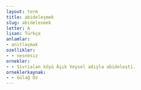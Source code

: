 ```yaml
---
layout: term
title: abideleşmek
slug: abidelesmek
letter: A
lisan: Türkçe
anlamlar:
- anıtlaşmak
ozellikler:
- - nesnesiz
ornekler:
- - Sivrialan köyü Âşık Veysel adıyla abideleşti.
orneklerkaynak:
- - Gülağ Öz
---
```


